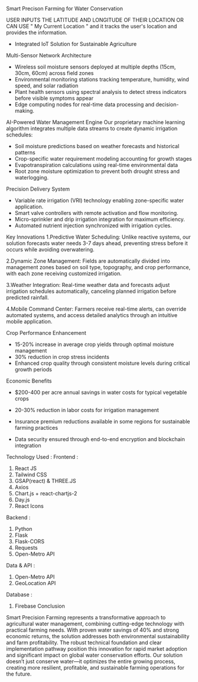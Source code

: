 Smart Precison Farming for Water Conservation

USER INPUTS THE LATITUDE AND LONGITUDE OF THEIR LOCATION OR CAN USE " My Current Location " and it tracks the user's location and provides the information.

- Integrated IoT Solution for Sustainable Agriculture

Multi-Sensor Network Architecture
- Wireless soil moisture sensors deployed at multiple depths (15cm, 30cm, 60cm) across field zones
- Environmental monitoring stations tracking temperature, humidity, wind speed, and solar radiation
- Plant health sensors using spectral analysis to detect stress indicators before visible symptoms appear
- Edge computing nodes for real-time data processing and decision-making.


AI-Powered Water Management Engine
Our proprietary machine learning algorithm integrates multiple data streams to create dynamic irrigation schedules:
- Soil moisture predictions based on weather forecasts and historical patterns
- Crop-specific water requirement modeling accounting for growth stages
- Evapotranspiration calculations using real-time environmental data
- Root zone moisture optimization to prevent both drought stress and waterlogging.


Precision Delivery System

- Variable rate irrigation (VRI) technology enabling zone-specific water application.
- Smart valve controllers with remote activation and flow monitoring.
- Micro-sprinkler and drip irrigation integration for maximum efficiency.
- Automated nutrient injection synchronized with irrigation cycles.


 Key Innovations
1.Predictive Water Scheduling: Unlike reactive systems, our solution forecasts water needs 3-7 days ahead, preventing stress before it occurs while avoiding overwatering.

2.Dynamic Zone Management: Fields are automatically divided into management zones based on soil type, topography, and crop performance, with each zone receiving customized irrigation.

3.Weather Integration: Real-time weather data and forecasts adjust irrigation schedules automatically, canceling planned irrigation before predicted rainfall.

4.Mobile Command Center: Farmers receive real-time alerts, can override automated systems, and access detailed analytics through an intuitive mobile application.

Crop Performance Enhancement

- 15-20% increase in average crop yields through optimal moisture management
- 30% reduction in crop stress incidents
- Enhanced crop quality through consistent moisture levels during critical growth periods


 Economic Benefits
- $200-400 per acre annual savings in water costs for typical vegetable crops
- 20-30% reduction in labor costs for irrigation management
- Insurance premium reductions available in some regions for sustainable farming practices

- Data security ensured through end-to-end encryption and blockchain integration

Technology Used :
Frontend :
1. React JS
2. Tailwind CSS
3. GSAP(react) & THREE.JS
4. Axios
5. Chart.js + react-chartjs-2
6. Day.js
7. React Icons

Backend :
1. Python
2.  Flask
3.   Flask-CORS
4.   Requests
5.   Open-Metro API

Data & API :
1. Open-Metro API
2. GeoLocation API

Database :
1. Firebase
 Conclusion
 
Smart Precision Farming represents a transformative approach to agricultural water management, combining cutting-edge technology with practical farming needs. With proven water savings of 40% and strong economic returns, the solution addresses both environmental sustainability and farm profitability. The robust technical foundation and clear implementation pathway position this innovation for rapid market adoption and significant impact on global water conservation efforts. Our solution doesn’t just conserve water—it optimizes the entire growing process, creating more resilient, profitable, and sustainable farming operations for the future.
